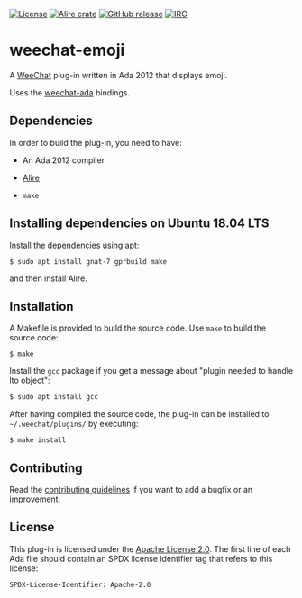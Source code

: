 [![License](https://img.shields.io/github/license/onox/weechat-emoji.svg?color=blue)](https://github.com/onox/weechat-emoji/blob/master/LICENSE)
[![Alire crate](https://img.shields.io/endpoint?url=https://alire.ada.dev/badges/weechat_emoji.json)](https://alire.ada.dev/crates/weechat_emoji.html)
[![GitHub release](https://img.shields.io/github/release/onox/weechat-emoji.svg)](https://github.com/onox/weechat-emoji/releases/latest)
[![IRC](https://img.shields.io/badge/IRC-%23ada%20on%20freenode-orange.svg)](https://webchat.freenode.net/?channels=ada)

# weechat-emoji

A [WeeChat][url-weechat] plug-in written in Ada 2012 that displays
emoji.

Uses the [weechat-ada][url-weechat-ada] bindings.

## Dependencies

In order to build the plug-in, you need to have:

 * An Ada 2012 compiler

 * [Alire][url-alire]
 
 * `make`

## Installing dependencies on Ubuntu 18.04 LTS

Install the dependencies using apt:

```
$ sudo apt install gnat-7 gprbuild make
```

and then install Alire.

## Installation

A Makefile is provided to build the source code. Use `make` to build
the source code:

```
$ make
```

Install the `gcc` package if you get a message about
"plugin needed to handle lto object":

```sh
$ sudo apt install gcc
```

After having compiled the source code,
the plug-in can be installed to `~/.weechat/plugins/` by executing:

```
$ make install
```

## Contributing

Read the [contributing guidelines][url-contributing] if you want to add
a bugfix or an improvement.

## License

This plug-in is licensed under the [Apache License 2.0][url-apache].
The first line of each Ada file should contain an SPDX license identifier tag that
refers to this license:

    SPDX-License-Identifier: Apache-2.0

  [url-alire]: https://alire.ada.dev/
  [url-apache]: https://opensource.org/licenses/Apache-2.0
  [url-contributing]: /CONTRIBUTING.md
  [url-weechat]: https://weechat.org/
  [url-weechat-ada]: https://github.com/onox/weechat-ada
